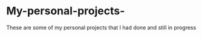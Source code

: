 # My-personal-projects-
These are some of my personal projects that I had done and still in progress
